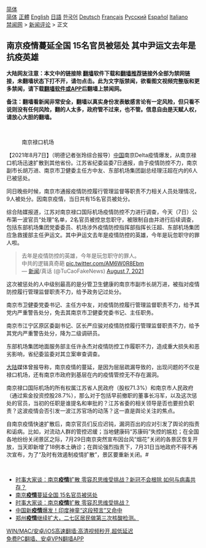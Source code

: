  <!-- 面包屑导航 --> <div class="breadcrumb"><!-- GTranslate: https://gtranslate.io/ -->  <div class="switcher notranslate">  <div class="selected">  <a href="#" onclick="return false;"> 简体</a>  </div>  <div class="option">  <a href="https://www.bannedbook.org" onclick="doGTranslate('zh-CN|zh-CN');jQuery('div.switcher div.selected a').html(jQuery(this).html());return false;" title="简体中文" class="nturl selected"> 简体</a>  <a href="https://www.bannedbook.org/zh-tw/" onclick="doGTranslate('zh-CN|zh-TW');jQuery('div.switcher div.selected a').html(jQuery(this).html());return false;" title="繁體中文" class="nturl"> 正體</a>  <a href="https://www.bannedbook.org/en/" onclick="doGTranslate('zh-CN|en');jQuery('div.switcher div.selected a').html(jQuery(this).html());return false;" title="English" class="nturl"> English</a>  <a href="https://www.bannedbook.org/ja/" onclick="doGTranslate('zh-CN|ja');jQuery('div.switcher div.selected a').html(jQuery(this).html());return false;" title="日本語" class="nturl"> 日語</a>  <a href="https://www.bannedbook.org/ko/" onclick="doGTranslate('zh-CN|ko');jQuery('div.switcher div.selected a').html(jQuery(this).html());return false;" title="한국어" class="nturl"> 한국어</a>  <a href="https://www.bannedbook.org/de/" onclick="doGTranslate('zh-CN|de');jQuery('div.switcher div.selected a').html(jQuery(this).html());return false;" title="Deutsch" class="nturl"> Deutsch</a>  <a href="https://www.bannedbook.org/fr/" onclick="doGTranslate('zh-CN|fr');jQuery('div.switcher div.selected a').html(jQuery(this).html());return false;" title="Français" class="nturl"> Français</a>  <a href="https://www.bannedbook.org/ru/" onclick="doGTranslate('zh-CN|ru');jQuery('div.switcher div.selected a').html(jQuery(this).html());return false;" title="Русский" class="nturl"> Русский</a>  <a href="https://www.bannedbook.org/es/" onclick="doGTranslate('zh-CN|es');jQuery('div.switcher div.selected a').html(jQuery(this).html());return false;" title="Español" class="nturl"> Español</a>  <a href="https://www.bannedbook.org/it/" onclick="doGTranslate('zh-CN|it');jQuery('div.switcher div.selected a').html(jQuery(this).html());return false;" title="Italiano" class="nturl"> Italiano</a>  </div>  </div>      <div class='breadcrumb-sub'><!-- Breadcrumb NavXT 6.3.0 --> <a href="https://www.bannedbook.org/" class="home">禁闻网</a> &gt; <a href="https://www.bannedbook.org/bnews/comments/" class="category">新闻评论</a> &gt; 正文</div></div><h2>南京疫情蔓延全国 15名官员被惩处 其中尹运文去年是抗疫英雄</h2> <p class="notice"><b>大陆网友注意：本文中的链接除 <a href="https://github.com/bannedbook/fanqiang" >翻墙</a>软件下载和<a href="https://github.com/killgcd/justmysocks/blob/master/README.md">翻墙推荐</a>链接外全部为禁网链接，未翻墙状态下打不开，请勿点击。此为文字版禁闻，欲看图文视频完整版和更多禁闻，请下载<a href="https://github.com/bannedbook/fanqiang">翻墙软件或APP</a>后翻墙上禁闻网。</p><p>备注：翻墙看新闻非常安全，翻墙以真实身份发表敏感言论有一定风险，但只看不说则没有任何风险，翻的人太多，政府管不过来，也不管。信息自由是天赋人权，请放心大胆的翻墙。</b></p>  <div class="entry"> <br /> <figure><a href="https://i0.wp.com/upload-images-bucket-v64rleca837do.s3.eu-west-1.amazonaws.com/wp-content/uploads/2021/08/07150140/Screen-Shot-2021-08-08-at-12.58.04-am.png?fit=554%2C360&#038;ssl=1" data-caption="南京禄口机场"></a><figcaption class="wp-caption-text">南京禄口机场</figcaption></figure> <p>【2021年8月7日】（明德记者张玲综合报导）<span class='wp_keywordlink_affiliate'><a href="https://www.bannedbook.org/" title="中国" target="_blank">中国</a></span>南京Delta疫情爆发，从南京禄口机场迅速扩散到其他省份。江苏省纪委监委7日通报，由于疫情防控不力，南京副市长胡万进、南京市卫健委主任方中友、东部机场集团副总经理汪超在内的6人已被惩处。</p> <p>同日晚些时候，南京市通报疫情防控履行管理监督等职责不力相关人员处理情况，9人被处分。因南京疫情，当日共有15名官员被处分。</p> <p>综合陆媒报道，江苏对南京禄口国际机场疫情防控不力进行调查，今天（7日）公布第一波官员“处理”名单，2名官员被控怠忽职守，被限制自由并进行后续调查，包括东部机场集团党委委员、机场涉外疫情防控指挥部指挥长汪超、东部机场集团应急救援部主任尹运文。其中尹运文去年是疫情防控的英雄，今年是玩忽职守的罪人啦。</p>  <blockquote class="twitter-tweet" data-width="550" data-dnt="true"> 去年是疫情防控的英雄，今年是玩忽职守的罪人。<br />中共的逻辑真奇葩 <a href="https://t.co/AM6W0R8Ebm">pic.twitter.com/AM6W0R8Ebm</a><br/> &mdash; <span class='wp_keywordlink_affiliate'><a href="https://www.bannedbook.org/" title="新闻">新闻</a></span>/真话 (@TuCaoFakeNews) <a href="https://twitter.com/TuCaoFakeNews/status/1424031381621862403?ref_src=twsrc%5Etfw">August 7, 2021</a><br/> </blockquote> <p>这次被惩处的人中级别最高的是分管卫生健康的南京市副市长胡万进，被指对疫情防控履行管理监督职责不力，给予政务记过处分。</p> <p>南京市卫健委党委书记、主任方中友，对疫情防控履行管理监督职责不力，给予其党内严重警告处分，免去其南京市卫健委党委书记、主任职务。</p> <p>南京市江宁区原区委副书记、区长严应骏对疫情防控履行管理监督职责不力，给予其党内严重警告处分，降为二级调研员。</p>  <p>东部机场集团地面服务部主任许永杰对疫情防控工作履职不力，造成重大损失和恶劣影响，省纪委监委对其立案审查调查。</p> <p><span class='wp_keywordlink_affiliate'><a href="https://www.bannedbook.org/" title="大陆" target="_blank">大陆</a></span>媒体曾报导称，南京疫情的蔓延，是因为层层疏漏导致的，出现问题的不仅是禄口机场，还有南京市政府到基层在内的疫情管控无不存在漏洞。</p> <p>南京禄口国际机场的所有权属江苏省人民政府（股权71.3%）和南京市人民政府（通过紫金投资控股28.7%），那么对于包括早前撤职的董事长冯军，以及这次惩处的官员，当初的任职是谁提名和审批的？江苏省委的相关领导是否也要担负职责？这波疫情会否引发一波江苏官场的动荡？这一直是舆论关注的焦点。</p>  <p>自南京疫情快速扩散后，南京官员们反应迟钝，漏洞百出的应对引发了舆论的指责和诟病。比如，对流动人群的管控迟缓；当地健康码“苏康码”失控的尴尬；在全国各地纷纷关闭景区之际，7月29日南京突然宣布因台风“烟花”关闭的各景区恢复开放，当天即新增了18例本土确诊；在舆论强烈指责下，7月31日当地政府不得不再次宣布，为了“及时有效遏制疫情扩散”，景区要重新关闭。#</p> <p>&nbsp;</p> <ul class='op-related-articles' title='相关阅读'> <li><a href='https://www.bannedbook.org/bnews/comments/20210808/1602237.html' target='_blank'>时事大家谈：南京<b>疫情</b>扩散 零容忍思维受挑战？新冠不会根除 如何与病毒共存？</a></li> <li><a href='https://www.bannedbook.org/bnews/comments/20210808/1602230.html' target='_blank'>南京<b>疫情</b>蔓延全国 15名官员被惩处</a></li> <li><a href='https://www.bannedbook.org/bnews/comments/20210807/1602221.html' target='_blank'>时事大家谈：南京<b>疫情</b>扩散 零容忍思维受挑战？</a></li> <li><a href='https://www.bannedbook.org/bnews/bannedvideo/20210807/1602205.html' target='_blank'>中国新<b>疫情</b>爆发！印度神童“这段预言”又命中</a></li> <li><a href='https://www.bannedbook.org/bnews/bannedvideo/20210807/1602203.html' target='_blank'>郑州<b>疫情</b>继续扩大，二七区居民做第三次核酸检测。</a></li> </ul> <p class="texttj"> <a href="https://github.com/bannedbook/fanqiang/wiki/V2ray%E6%9C%BA%E5%9C%BA" target="_blank">WIN/MAC/安卓/iOS高速翻墙:高清视频秒开,超低延迟</a><br/> <a href="https://github.com/bannedbook/fanqiang/wiki/%E7%A6%81%E9%97%BB%E7%BD%91%E5%AE%89%E5%8D%93%E7%BF%BB%E5%A2%99%E6%96%B0%E9%97%BBAPP" target="_blank">免费PC翻墙、安卓VPN翻墙APP</a></p> <p>&nbsp;</p><a name='sharetosocial'></a>  <div style="margin-bottom:5px;padding-bottom:5px;clear:both"> <div id="archive-pix-1" class="banner-ads"> <!-- AuctionX Display platform tag START --> <div id="26318x728x90x621x_ADSLOT2" clicktrack="%%CLICK_URL_ESC%%"></div> <!-- AuctionX Display platform tag END --> </div> <div id="archive-pix-2" class="banner-ads"> <!-- AuctionX Display platform tag START --> <div id="26315x300x250x621x_ADSLOT2" clicktrack="%%CLICK_URL_ESC%%"></div> <!-- AuctionX Display platform tag END --> </div> </div>  <div id="archive-pix-1" class="banner-ads"> <!-- AuctionX Display platform tag START --> <div id="26318x728x90x621x_ADSLOT3" clicktrack="%%CLICK_URL_ESC%%"></div> <!-- AuctionX Display platform tag END --> </div> </div><!--END ENTRY--> 